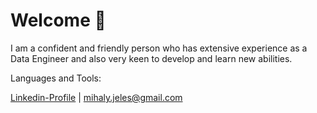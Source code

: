 # **Welcome** 👋

I am a confident and friendly person who has extensive experience as a Data Engineer and also very keen to develop and learn new abilities.

Languages and Tools:
![]()

[Linkedin-Profile]([linkedin.com/in/mihaly-zoltan-jeles-64203526b](https://www.linkedin.com/in/mihaly-zoltan-jeles-64203526b/)) | mihaly.jeles@gmail.com
<!---
MihalyJeles/MihalyJeles is a ✨ special ✨ repository because its `README.md` (this file) appears on your GitHub profile.
You can click the Preview link to take a look at your changes.
--->

